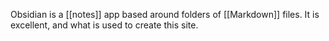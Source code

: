 Obsidian is a [[notes]] app based around folders of [[Markdown]] files.  It is excellent, and what is used to create this site.